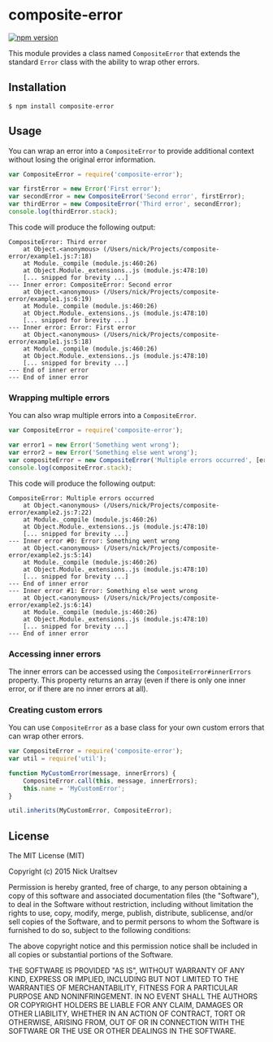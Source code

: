 # composite-error

[![npm version](https://badge.fury.io/js/composite-error.svg)](https://badge.fury.io/js/composite-error)

This module provides a class named `CompositeError` that extends the standard `Error` class with the ability to wrap
other errors.

## Installation

```
$ npm install composite-error
```

## Usage

You can wrap an error into a `CompositeError` to provide additional context without losing the original error
information.

```javascript
var CompositeError = require('composite-error');

var firstError = new Error('First error');
var secondError = new CompositeError('Second error', firstError);
var thirdError = new CompositeError('Third error', secondError);
console.log(thirdError.stack);
```

This code will produce the following output:

    CompositeError: Third error
        at Object.<anonymous> (/Users/nick/Projects/composite-error/example1.js:7:18)
        at Module._compile (module.js:460:26)
        at Object.Module._extensions..js (module.js:478:10)
        [... snipped for brevity ...]
    --- Inner error: CompositeError: Second error
        at Object.<anonymous> (/Users/nick/Projects/composite-error/example1.js:6:19)
        at Module._compile (module.js:460:26)
        at Object.Module._extensions..js (module.js:478:10)
        [... snipped for brevity ...]
    --- Inner error: Error: First error
        at Object.<anonymous> (/Users/nick/Projects/composite-error/example1.js:5:18)
        at Module._compile (module.js:460:26)
        at Object.Module._extensions..js (module.js:478:10)
        [... snipped for brevity ...]
    --- End of inner error
    --- End of inner error

### Wrapping multiple errors

You can also wrap multiple errors into a `CompositeError`.

```javascript
var CompositeError = require('composite-error');

var error1 = new Error('Something went wrong');
var error2 = new Error('Something else went wrong');
var compositeError = new CompositeError('Multiple errors occurred', [error1, error2]);
console.log(compositeError.stack);
```

This code will produce the following output:

    CompositeError: Multiple errors occurred
        at Object.<anonymous> (/Users/nick/Projects/composite-error/example2.js:7:22)
        at Module._compile (module.js:460:26)
        at Object.Module._extensions..js (module.js:478:10)
        [... snipped for brevity ...]
    --- Inner error #0: Error: Something went wrong
        at Object.<anonymous> (/Users/nick/Projects/composite-error/example2.js:5:14)
        at Module._compile (module.js:460:26)
        at Object.Module._extensions..js (module.js:478:10)
        [... snipped for brevity ...]
    --- End of inner error
    --- Inner error #1: Error: Something else went wrong
        at Object.<anonymous> (/Users/nick/Projects/composite-error/example2.js:6:14)
        at Module._compile (module.js:460:26)
        at Object.Module._extensions..js (module.js:478:10)
        [... snipped for brevity ...]
    --- End of inner error

### Accessing inner errors

The inner errors can be accessed using the `CompositeError#innerErrors` property. This property returns an array (even
if there is only one inner error, or if there are no inner errors at all).

### Creating custom errors

You can use `CompositeError` as a base class for your own custom errors that can wrap other errors.

```javascript
var CompositeError = require('composite-error');
var util = require('util');

function MyCustomError(message, innerErrors) {
    CompositeError.call(this, message, innerErrors);
    this.name = 'MyCustomError';
}

util.inherits(MyCustomError, CompositeError);
```

## License

The MIT License (MIT)

Copyright (c) 2015 Nick Uraltsev

Permission is hereby granted, free of charge, to any person obtaining a copy
of this software and associated documentation files (the "Software"), to deal
in the Software without restriction, including without limitation the rights
to use, copy, modify, merge, publish, distribute, sublicense, and/or sell
copies of the Software, and to permit persons to whom the Software is
furnished to do so, subject to the following conditions:

The above copyright notice and this permission notice shall be included in
all copies or substantial portions of the Software.

THE SOFTWARE IS PROVIDED "AS IS", WITHOUT WARRANTY OF ANY KIND, EXPRESS OR
IMPLIED, INCLUDING BUT NOT LIMITED TO THE WARRANTIES OF MERCHANTABILITY,
FITNESS FOR A PARTICULAR PURPOSE AND NONINFRINGEMENT. IN NO EVENT SHALL THE
AUTHORS OR COPYRIGHT HOLDERS BE LIABLE FOR ANY CLAIM, DAMAGES OR OTHER
LIABILITY, WHETHER IN AN ACTION OF CONTRACT, TORT OR OTHERWISE, ARISING FROM,
OUT OF OR IN CONNECTION WITH THE SOFTWARE OR THE USE OR OTHER DEALINGS IN
THE SOFTWARE.
